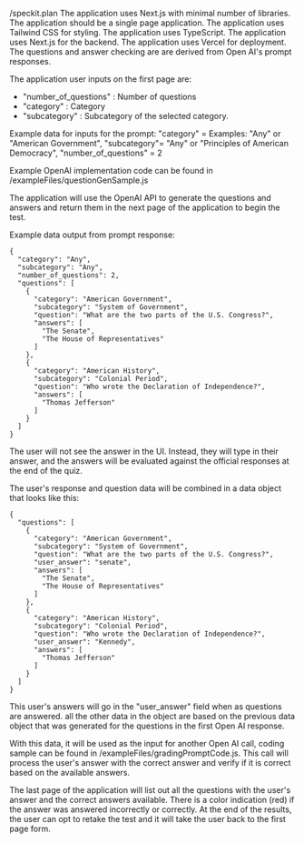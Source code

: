 /speckit.plan The application uses Next.js with minimal number of libraries.
The application should be a single page application.
The application uses Tailwind CSS for styling.
The application uses TypeScript.
The application uses Next.js for the backend.
The application uses Vercel for deployment.
The questions and answer checking are are derived from Open AI's prompt responses.

The application user inputs on the first page are:
- "number_of_questions" : Number of questions
- "category" : Category
- "subcategory" : Subcategory of the selected category.

Example data for inputs for the prompt: 
"category" = Examples: "Any" or "American Government", 
"subcategory"= "Any" or "Principles of American Democracy", 
"number_of_questions" = 2

Example OpenAI implementation code can be found in /exampleFiles/questionGenSample.js

The application will use the OpenAI API to generate the questions and answers and return them in the next page of the application to begin the test.

Example data output from prompt response:

```
{
  "category": "Any",
  "subcategory": "Any",
  "number_of_questions": 2,
  "questions": [
    {
      "category": "American Government",
      "subcategory": "System of Government",
      "question": "What are the two parts of the U.S. Congress?",
      "answers": [
        "The Senate",
        "The House of Representatives"
      ]
    },
    {
      "category": "American History",
      "subcategory": "Colonial Period",
      "question": "Who wrote the Declaration of Independence?",
      "answers": [
        "Thomas Jefferson"
      ]
    }
  ]
}
```

The user will not see the answer in the UI. Instead, they will type in their answer, and the answers will be evaluated against the official responses at the end of the quiz.

The user's response and question data will be combined in a data object that looks like this:

```
{
  "questions": [
    {
      "category": "American Government",
      "subcategory": "System of Government",
      "question": "What are the two parts of the U.S. Congress?",
      "user_answer": "senate",
      "answers": [
        "The Senate",
        "The House of Representatives"
      ]
    },
    {
      "category": "American History",
      "subcategory": "Colonial Period",
      "question": "Who wrote the Declaration of Independence?",
      "user_answer": "Kennedy",
      "answers": [
        "Thomas Jefferson"
      ]
    }
  ]
}
```

This user's answers will go in the "user_answer" field when as questions are answered. all the other data in the object are based on the previous data object that was generated for the questions in the first Open AI response.

With this data, it will be used as the input for another Open AI call, coding sample can be found in /exampleFiles/gradingPromptCode.js. This call will process the user's answer with the correct answer and verify if it is correct based on the available answers. 

The last page of the application will list out all the questions with the user's answer and the correct answers available. There is a color indication (red) if the answer was answered incorrectly or correctly. At the end of the results, the user can opt to retake the test and it will take the user back to the first page form.
